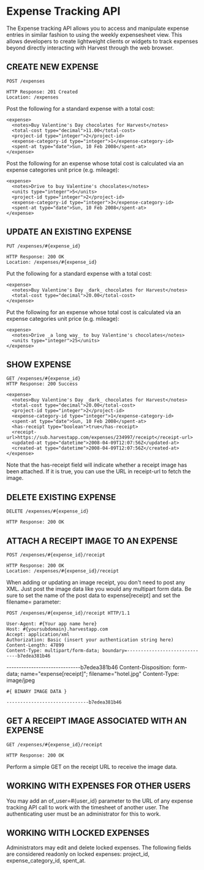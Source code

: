 # Expense Tracking API

The Expense tracking API allows you to access and manipulate expense entries in similar fashion to using the weekly expensesheet view. This allows developers to create lightweight clients or widgets to track expenses beyond directly interacting with Harvest through the web browser.

## CREATE NEW EXPENSE

    POST /expenses

    HTTP Response: 201 Created
    Location: /expenses

Post the following for a standard expense with a total cost:

    <expense>
      <notes>Buy Valentine's Day chocolates for Harvest</notes>
      <total-cost type="decimal">11.00</total-cost>
      <project-id type="integer">2</project-id>
      <expense-category-id type="integer">1</expense-category-id>
      <spent-at type="date">Sun, 10 Feb 2008</spent-at>
    </expense>

Post the following for an expense whose total cost is calculated via an expense categories unit price (e.g. mileage):

    <expense>
      <notes>Drive to buy Valentine's chocolates</notes>
      <units type="integer">5</units>
      <project-id type="integer">2</project-id>
      <expense-category-id type="integer">3</expense-category-id>
      <spent-at type="date">Sun, 10 Feb 2008</spent-at>
    </expense>

## UPDATE AN EXISTING EXPENSE

    PUT /expenses/#{expense_id}

    HTTP Response: 200 OK 
    Location: /expenses/#{expense_id}

Put the following for a standard expense with a total cost:

    <expense>
      <notes>Buy Valentine's Day _dark_ chocolates for Harvest</notes>
      <total-cost type="decimal">20.00</total-cost>
    </expense>

Put the following for an expense whose total cost is calculated via an expense categories unit price (e.g. mileage):

    <expense>
      <notes>Drive _a long way_ to buy Valentine's chocolates</notes>
      <units type="integer">25</units>
    </expense>

## SHOW EXPENSE

    GET /expenses/#{expense_id}
    HTTP Response: 200 Success

    <expense>
      <notes>Buy Valentine's Day _dark_ chocolates for Harvest</notes>
      <total-cost type="decimal">20.00</total-cost>
      <project-id type="integer">2</project-id>
      <expense-category-id type="integer">1</expense-category-id>
      <spent-at type="date">Sun, 10 Feb 2008</spent-at>
      <has-receipt type="boolean">true</has-receipt>
      <receipt-url>https://sub.harvestapp.com/expenses/234997/receipt</receipt-url>
      <updated-at type="datetime">2008-04-09T12:07:56Z</updated-at>
      <created-at type="datetime">2008-04-09T12:07:56Z</created-at>
    </expense>

Note that the has-receipt field will indicate whether a receipt image has been attached. If it is true, you can use the URL in receipt-url to fetch the image.

## DELETE EXISTING EXPENSE

    DELETE /expenses/#{expense_id}

    HTTP Response: 200 OK 

## ATTACH A RECEIPT IMAGE TO AN EXPENSE

    POST /expenses/#{expense_id}/receipt

    HTTP Response: 200 OK 
    Location: /expenses/#{expense_id}/receipt

When adding or updating an image receipt, you don't need to post any XML. Just post the image data like you would any multipart form data. Be sure to set the name of the post data to expense[receipt] and set the filename= parameter:

    POST /expenses/#{expense_id}/receipt HTTP/1.1

    User-Agent: #{Your app name here}
    Host: #{yoursubdomain}.harvestapp.com
    Accept: application/xml
    Authorization: Basic (insert your authentication string here)
    Content-Length: 47899
    Content-Type: multipart/form-data; boundary=------------------------------b7edea381b46
------------------------------b7edea381b46
Content-Disposition: form-data; name="expense[receipt]"; filename="hotel.jpg"
    Content-Type: image/jpeg

    #{ BINARY IMAGE DATA }

    ------------------------------b7edea381b46

## GET A RECEIPT IMAGE ASSOCIATED WITH AN EXPENSE

    GET /expenses/#{expense_id}/receipt

    HTTP Response: 200 OK 

Perform a simple GET on the receipt URL to receive the image data.

## WORKING WITH EXPENSES FOR OTHER USERS

You may add an of_user=#{user_id} parameter to the URL of any expense tracking API call to work with the timesheet of another user. The authenticating user must be an administrator for this to work.

## WORKING WITH LOCKED EXPENSES

Administrators may edit and delete locked expenses. The following fields are considered readonly on locked expenses: project_id, expense_category_id, spent_at.